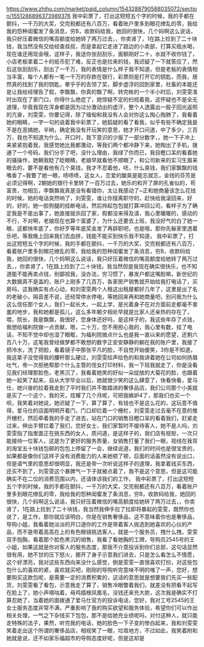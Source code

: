 https://www.zhihu.com/market/paid_column/1543288790588035072/section/1551286896373989376
我中彩票了，打出这短短五个字的时候，我的手都在颤抖，一千万的大奖，交完税都还有八百万，看着账户里多到眼花缭乱的零，我给我的怨种闺蜜发了条消息，穷B，收款码给我，她回的很快，几个妈啊这么说话，我只好压着微信的嘴高额度给她转了两万过去，，你卖肾了，1在路上捡到了二十块钱，我当然没有交给经查叔叔，而是拿起它走进了路边的小卖部，打算买瓶水喝，现在谁还用现金哦，这样子，我送你张刮刮乐，面额刚好二十，水就不收你钱了，小店老板拿着二十的纸币犯了难，反正也是捡来的钱，我迟疑了一下就答应了，然后这张刮刮乐，刮出了一千万，我的表情是什么样子我不知道，但是老板的表情相当丰富，每个人都有一笔一千万的存款在银行，彩票则是打开它的钥匙，而我，居然真的找到了我的钥匙，晕乎乎的去领了奖，脚步虚浮的回到家里，社畜的本能还是让我给经理告了假，李飘飘，你真的飘了啊，转完帐的一个半小时后，刘雯雯准时出现在了家门口，你得什么绝症了，她惊疑不定的扫视着我，这怀疑也不是全无道理，毕竟我现在浑身都是因为过分激动出的虚汗，整个人透露出一股子回光返照的亢奋，刘雯雯，你要记得，除了缅甸和我没有人会对你这么掏心掏肺了，我看着她的眼睛，一字一句的说着我中彩票了，她狐疑的看了看我，似乎有些不确定我是不是在恶搞她，半晌，确定我没有开玩笑的意思，她才开口问道，中了多少，三百万，我也不知道为什么，开口时，我下意识的少报了一部分数字，，她一下子冲上来紧紧抱着我，我感觉她比我都激动，等我们两个都冷静下来，她掏出了手机，拨通了一个号码，我们分手了吧，没什么理由，我绿了你而已，我目瞪口呆的看着她的骚操作，她朝我眨了眨眼睛，老娘早就看他不顺眼了，和公司新来的实习生眉来眼去的，要不是看他有几个臭钱，我才不忍着他，呸，什么臭钱，我们家飘飘的钱嘴香了~我瞥了她一眼，啧啧啧，这女人，恋爱的酸臭是能忘就忘，金钱的芬芳是必须记得啊，2朝她的银行卡里转了一百万过去，她乐的和开了屏的孔雀似的，苟富贵，勿相忘，李飘飘我真是没有看错你，太让我感动了~正和她商量该怎么花钱的时候，她的电话突然响了，刘雯雯，谁让你擅离职守的，赶快给我滚回来，好的，好的，她一脸狗腿的挂断电话，然后拎起包包就打算冲回公司，看样子为了确定我是不是出事了，她直接就杀回了家，假都没来得及请，我心里暖暖的，感动的不行，不对啊，老娘现在也算个富婆了，为什么还要去上班，我没好气的白了她一眼，这都快年底了，你好歹等年底奖金发了再辞职吧，也是哦，那你先躲家里透着乐吧，等我晚上回来我们去血拼，钱能不能买到快乐我不知道，
我中彩票了，打出这短短五个字的时候，我的手都在颤抖，一千万的大奖，交完税都还有八百万，看着账户里多到眼花缭乱的零，我给我的怨种闺蜜发了条消息，穷B，收款码给我，她回的很快，几个妈啊这么说话，我只好压着微信的嘴高额度给她转了两万过去，，你卖肾了，1在路上捡到了二十块钱，我当然但是我现在确实很快乐，也不知道能不能再卖点钱，别鄙视我，没办法，穷习惯了，暴发户都这嘴脸嘛，新世纪的大数据真不是盖的，账户上刚多了几百万，各家房产销售就开始给我打电话了，买房吗，这我确实有点心动，和刘雯雯两个人租这出租屋都好几年了，这里是出了名的老破小，隔音差不说，还经常停水停电，等她回来再和她商量吧，别问我为什么这么信任那个女人，我们一起长大，一起上学，是光着身子在对方面前走都毫不害羞的地步，我和她都是孤儿，这么多年朝夕相处早就是比家人还亲热的存在了，喂，院长，我是飘飘，我很好，您身体还好吗，是这样子的，我这些年存了点钱，我想给福利院做一点贡献，嗯，二十万，您不用担心我的，我心里有数，挂了电话，不知不觉中却也湿了眼眶，为福利院做点什么也是我一直以来的愿望，还剩六百八十万，这笔我曾经做梦都不敢想的数字正安安静静的躺在我的账户里，我接了把冷水，洗了把脸，看着镜子中那张平凡的脸，不自觉开始傻笑，3你是不知道，我这辈子没觉得我的腰杆那么硬过，刘雯雯绘声绘色的和我讲着她在公司如何扬眉吐气，帝一次拒绝帮那个什么主管的侄女打印材料，我一下班我就走了，你是没看见我们经理那脸色，老黑沉了，我看着她笑的好似一朵绽放的大菊花的脸，也跟着她一起笑了起来，自从大学毕业以后，她就很少笑的这么肆意了，快看快看，爱马仕，她兴奋的拉着我走到了平时我们并不敢踏进的奢侈品店，我们公司那个小美就是买了一个这个，我的天，炫耀了几个月呢，可把我嫉妒4了，那我们也买一个呗，我笑着对她说，她迟疑了一下，算了算了，有钱也不是这么花的，这玩意不值得，爱马仕的店面明明开着门，门口却拦着一个栅栏，刘雯雯走过去毫不在意的推开栅栏，然后牵着我的手走了进去，站在门口的销售目瞪口呆的看着我们，赶紧走过来，伸出手臂拦着了我们，您好女士，我们家暂时不接待客人，她不是人吗，刘雯雯指了指里面正在挑东西的女人，质问道，是这样子的，我们店有规矩，一次只能接待一位客人，这是为了更好的服务质量，女销售打量了我们一眼，视线在我背的淘宝五十块钱包邮的包包上停留了一会，继续说道，我们的时间也是很宝贵的，如果都是像你们这样子没有消费能力的人来她顿了顿，后面的话虽然没有说出口，但是语气里的意思却很明显，我还是帝一次听说这样子的道理，我拿着钱买东西，还买不到了，刘雯雯这个暴脾气一下子就被点着了，我不是这个意思，但是这可能确实不在二位的消费范围以内，还请体谅我们的工作，
我中彩票了，打出这短短五个字的时候，我的手都在颤抖，一千万的大奖，交完税都还有八百万，看着账户里多到眼花缭乱的零，我给我的怨种闺蜜发了条消息，穷B，收款码给我，她回的很快，几个妈啊这么说话，我只好压着微信的嘴高额度给她转了两万过去，，你卖肾了，1在路上捡到了二十块钱，我当然我伸手拉了拉即将暴起的雯雯，既然你也说了，是工作，那你就应该明白，你是在销售奢侈品，这不意味着你也是奢侈品，导购小姐，我看着她淡淡的开口道你的工作是带着客人挑选到她喜欢的心仪的产品，而不是带着高高在上的有色眼镜挑选客人，就是一个服务员，拽什么拽，雯雯双手抱胸，看着那个脸色黑沉的销售，我看了看她胸的工牌，导购员2545号的王小姐，如果这就是你对客人的服务态度，那我不介意投诉到你们总部，这句话显然很有用，她不甘的压下怒火，挪开了身子示意我们进去，只是怎么看怎么不情愿，这个好漂亮，我对这些东西向来没什么感觉，倒是雯雯一直很喜欢打扮，对这些包包什么的喜欢的紧，喜欢就买吧，刚刚的导购听完意味不明的嗤了一声，您好，想要购买这款包呢，是需要一定的消费积累的，这话的意思就是想要我们先买一些配货，刘雯雯看了看包，示意我走了算了，销售冷眼瞥着我们，就差没有把看不起写在脸上了，她小声嘀咕着，母鸡插根凤凰毛，没钱还来充大款，这次我是确实不打算忍她了，当着她的面拨通了爱马仕官方的投诉电话，您好，我对工号2545的王女士服务态度非常不满，严重影响了我的购买欲望和服务体验，希望你们可以作出相关处理，一气之下杂钱买下包包，那不是给她充业绩呢吗，对付这种人，就只能走特殊的法子，果然，听完我的电话，她的脸色一下子变的惨白起来，我和刘雯雯笑着走出这个所谓的奢侈品店，相视笑了一眼，垃圾地方，不过如此，我笑着附和她就是说，还不如家乐福超市的导购态度好呢，但是这却是